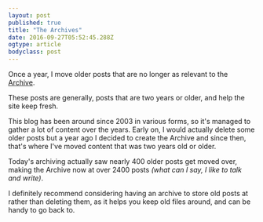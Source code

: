 ```yaml
---
layout: post
published: true
title: "The Archives"
date: 2016-09-27T05:52:45.288Z
ogtype: article
bodyclass: post
---
```


Once a year, I move older posts that are no longer as relevant to the [Archive](http://archived.rogerstringer.com/).

These posts are generally, posts that are two years or older, and help the site keep fresh.

This blog has been around since 2003 in various forms, so it's managed to gather a lot of content over the years. Early on, I would actually delete some older posts but a year ago I decided to create the Archive and since then, that's where I've moved content that was two years old or older.

Today's archiving actually saw nearly 400 older posts get moved over, making the Archive now at over 2400 posts _(what can I say, I like to talk and write)_.

I definitely recommend considering having an archive to store old posts at rather than deleting them, as it helps you keep old files around, and can be handy to go back to.

